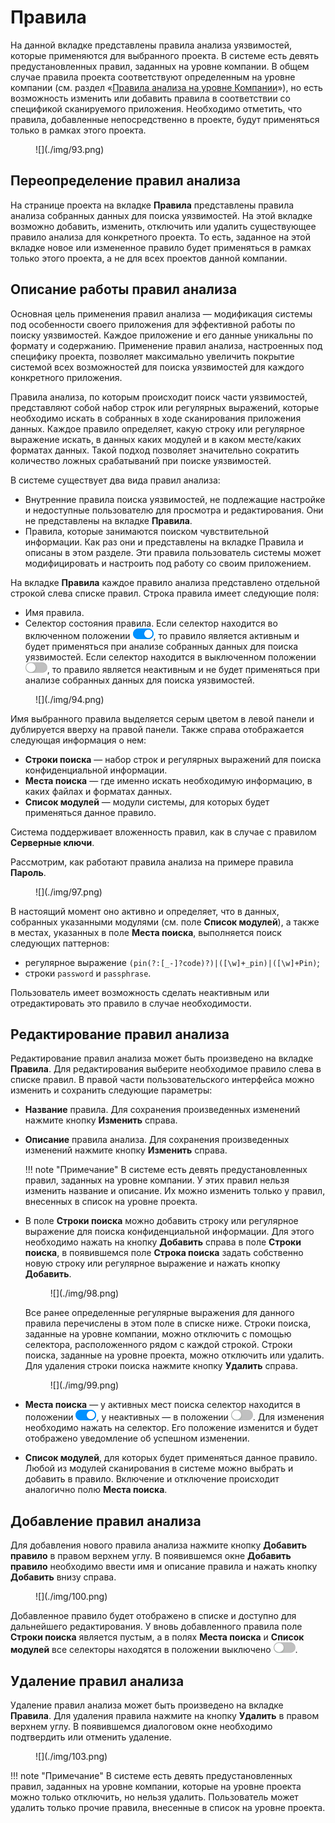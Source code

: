 # Правила

На данной вкладке представлены правила анализа уязвимостей, которые применяются для выбранного проекта. В системе есть девять предустановленных правил, заданных на уровне компании. В общем случае правила проекта соответствуют определенным на уровне компании (см. раздел «[Правила анализа на уровне Компании](../ag/pravila_analiza_na_urovne_organizacii.md)»), но есть возможность изменить или добавить правила в соответствии со спецификой сканируемого приложения. Необходимо отметить, что правила, добавленные непосредственно в проекте, будут применяться только в рамках этого проекта.

<figure markdown>![](./img/93.png)</figure>
 
## Переопределение правил анализа

На странице проекта на вкладке **Правила** представлены правила анализа собранных данных для поиска уязвимостей. На этой вкладке возможно добавить, изменить, отключить или удалить существующее правило анализа для конкретного проекта. То есть, заданное на этой вкладке новое или измененное правило будет применяться в рамках только этого проекта, а не для всех проектов данной компании.

## Описание работы правил анализа

Основная цель применения правил анализа — модификация системы под особенности своего приложения для эффективной работы по поиску уязвимостей. Каждое приложение и его данные уникальны по формату и содержанию. Применение  правил анализа, настроенных под специфику проекта, позволяет максимально увеличить покрытие системой всех возможностей для поиска уязвимостей для каждого конкретного приложения.

Правила анализа, по которым происходит поиск части уязвимостей, представляют собой набор строк или регулярных выражений, которые необходимо искать в собранных в ходе сканирования приложения данных. Каждое правило определяет, какую строку или регулярное выражение искать, в данных каких модулей и в каком месте/каких форматах данных. Такой подход позволяет значительно сократить количество ложных срабатываний при поиске уязвимостей.

В системе существует два вида правил анализа:

* Внутренние правила поиска уязвимостей, не подлежащие настройке и недоступные пользователю для просмотра и редактирования. Они не представлены на вкладке **Правила**.
* Правила, которые занимаются поиском чувствительной информации. Как раз они и представлены на вкладке Правила и описаны в этом разделе. Эти правила пользователь системы может модифицировать и настроить под работу со своим приложением.

На вкладке **Правила** каждое правило анализа представлено отдельной строкой слева списке правил. Строка правила имеет следующие поля:

* Имя правила.
* Селектор состояния правила. Если селектор находится во включенном положении ![](./img/swith_on.png), то правило является активным и будет применяться при анализе собранных данных для поиска уязвимостей. Если селектор находится в выключенном положении ![](./img/swith_off.png), то правило является неактивным и не будет применяться при анализе собранных данных для поиска уязвимостей.

<figure markdown>![](./img/94.png)</figure>
 
Имя выбранного правила выделяется серым цветом в левой панели и дублируется вверху на правой панели. Также справа отображается следующая информация о нем:

* **Строки поиска** — набор строк и регулярных выражений для поиска конфиденциальной информации.
* **Места поиска** — где именно искать необходимую информацию, в каких файлах и форматах данных.
* **Список модулей** — модули системы, для которых будет применяться данное правило.

Система поддерживает вложенность правил, как в случае с правилом **Серверные ключи**.

Рассмотрим, как работают правила анализа на примере правила **Пароль**.

<figure markdown>![](./img/97.png)</figure>
  
В настоящий момент оно активно и определяет, что в данных, собранных указанными модулями (см. поле **Список модулей**), а также в местах, указанных в поле **Места поиска**, выполняется поиск следующих паттернов:

* регулярное выражение `(pin(?:[_-]?code)?)|([\w]+_pin)|([\w]+Pin)`;
* строки `password` и `passphrase`.

Пользователь имеет возможность сделать неактивным или отредактировать это правило в случае необходимости.

## Редактирование правил анализа

Редактирование правил анализа может быть произведено на вкладке **Правила**. Для редактирования выберите необходимое правило слева в списке правил. В правой части пользовательского интерфейса можно изменить и сохранить следующие параметры:

* **Название** правила. Для сохранения произведенных изменений нажмите кнопку **Изменить** справа.
* **Описание** правила анализа. Для сохранения произведенных изменений нажмите кнопку **Изменить** справа.

    !!! note "Примечание"
        В системе есть девять предустановленных правил, заданных на уровне компании. У этих правил нельзя изменить название и описание. Их можно изменить только у правил, внесенных в список на уровне проекта.

* В поле **Строки поиска** можно добавить строку или регулярное выражение для поиска конфиденциальной информации. Для этого необходимо нажать на кнопку **Добавить** справа в поле **Строки поиска**, в появившемся поле **Строка поиска** задать собственно новую строку или регулярное выражение и нажать кнопку **Добавить**.

    <figure markdown>![](./img/98.png)</figure>

    Все ранее определенные регулярные выражения для данного правила перечислены в этом поле в списке ниже. Строки поиска, заданные на уровне компании, можно отключить с помощью селектора, расположенного рядом с каждой строкой. Строки поиска, заданные на уровне проекта, можно отключить или удалить. Для удаления строки поиска нажмите кнопку **Удалить** справа. 

    <figure markdown>![](./img/99.png)</figure>
 
* **Места поиска** — у активных мест поиска селектор находится в положении ![](./img/swith_on.png), у неактивных — в положении ![](./img/swith_off.png). Для изменения необходимо нажать на селектор. Его положение изменится и будет отображено уведомление об успешном изменении.
* **Список модулей**, для которых будет применяться данное правило. Любой из модулей сканирования в системе можно выбрать и добавить в правило. Включение и отключение происходит аналогично полю **Места поиска**.

## Добавление правил анализа

Для добавления нового правила анализа нажмите кнопку **Добавить правило** в правом верхнем углу. В появившемся окне **Добавить правило** необходимо ввести имя и описание правила и нажать кнопку **Добавить** внизу справа.

<figure markdown>![](./img/100.png)</figure>
 
Добавленное правило будет отображено в списке и доступно для дальнейшего редактирования. У вновь добавленного правила поле **Строки поиска** является пустым, а в полях **Места поиска** и **Список модулей** все селекторы находятся в положении выключено ![](./img/swith_off.png).

## Удаление правил анализа

Удаление правил анализа может быть произведено на вкладке **Правила**. Для удаления правила нажмите на кнопку **Удалить** в правом верхнем углу. В появившемся диалоговом окне необходимо подтвердить или отменить удаление.

<figure markdown>![](./img/103.png)</figure>
 
!!! note "Примечание"
    В системе есть девять предустановленных правил, заданных на уровне компании, которые на уровне проекта можно только отключить, но нельзя удалить. Пользователь может удалить только прочие правила, внесенные в список на уровне проекта.